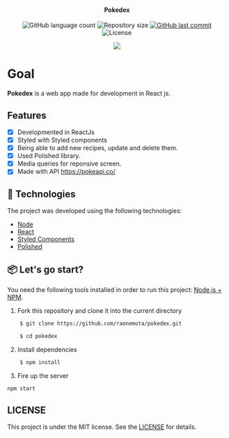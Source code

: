 <h4 align="center"> 
	Pokedex
</h4>
<p align="center">
 
 <img alt="GitHub language count" src="https://img.shields.io/github/languages/count/raonemota/pokedex?color=%2304D361">
  
 <img alt="Repository size" src="https://img.shields.io/github/repo-size/raonemota/pokedex">

  <a href="https://github.com/raonemota/pokedex/commits/master">
    <img alt="GitHub last commit" src="https://img.shields.io/github/last-commit/raonemota/pokedex">
  </a>
  
  <img alt="License" src="https://img.shields.io/badge/license-MIT-brightgreen">
</p>

<div align="center">
  <img src="https://s10.gifyu.com/images/Animacao.gif"/>
</div>

# Goal

**Pokedex** is a web app made for development in React js.

## Features

- [x] Developmented in ReactJs
- [x] Styled with Styled components 
- [x] Being able to add new recipes, update and delete them.
- [x] Used Polished library.
- [x] Media queries for reponsive screen.
- [x] Made with API https://pokeapi.co/

## 🚀  Technologies

The project was developed using the following technologies:

- [Node](https://nodejs.org/)
- [React](https://pt-br.reactjs.org)
- [Styled Components](https://styled-components.com/)
- [Polished](https://polished.js.org/)

## 📦  Let's go start?

You need the following tools installed in order to run this project: [Node.js + NPM](https://nodejs.org/).

1. Fork this repository and clone it into the current directory

```bash
    $ git clone https://github.com/raonemota/pokedex.git

    $ cd pokedex

```
2. Install dependencies

```bash
    $ npm install
```

3. Fire up the server 

```bash
npm start
```

## LICENSE

This project is under the MIT license. See the [LICENSE](https://github.com/raonemota/pokedex/blob/master/LICENSE.md) for details.
